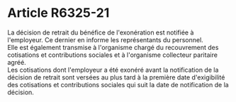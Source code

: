 # Article R6325-21

  
La décision de retrait du bénéfice de l'exonération est notifiée à l'employeur. Ce dernier en informe les représentants du personnel.   
Elle est également transmise à l'organisme chargé du recouvrement des cotisations et contributions sociales et à l'organisme collecteur paritaire agréé.   
Les cotisations dont l'employeur a été exonéré avant la notification de la décision de retrait sont versées au plus tard à la première date d'exigibilité des cotisations et contributions sociales qui suit la date de notification de la décision.